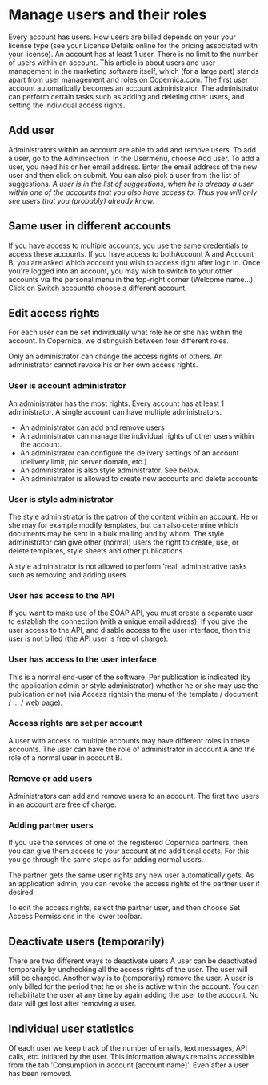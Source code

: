 # Manage users and their roles

Every account has users. How users are billed depends on your your license type (see your License Details online for the pricing associated with your license).
An account has at least 1 user. There is no limit to the number of users within an account.
This article is about users and user management in the marketing software itself, which (for a large part) stands apart from user management and roles on Copernica.com.
The first user account automatically becomes an account administrator. The administrator can perform certain tasks such as adding and deleting other users, and setting the individual access rights.

## Add user

Administrators within an account are able to add and remove users. To add a user, go to the Adminsection. In the Usermenu, choose Add user.
To add a user, you need his or her email address.
Enter the email address of the new user and then click on submit. You can also pick a user from the list of suggestions.
*A user is in the list of suggestions, when he is already a user within one of the accounts that you also have access to. Thus you will only see users that you (probably) already know.*

## Same user in different accounts

If you have access to multiple accounts, you use the same credentials to access these accounts. If you have access to bothAccount A and Account B, you are asked which account you wish to access right after login in.
Once you're logged into an account, you may wish to switch to your other accounts via the personal menu in the top-right corner (Welcome name...). Click on Switch accountto choose a different account.

## Edit access rights

For each user can be set individually what role he or she has within the account. In Copernica, we distinguish between four different roles.

Only an administrator can change the access rights of others. An administrator cannot revoke his or her own access rights.

### User is account administrator

An administrator has the most rights. Every account has at least 1 administrator. A single account can have multiple administrators.
- An administrator can add and remove users
- An administrator can manage the individual rights of other users within the account.
- An administrator can configure the delivery settings of an account (delivery limit, pic server domain, etc.)
- An administrator is also style administrator. See below.
- An administrator is allowed to create new accounts and delete accounts

### User is style administrator

The style administrator is the patron of the content within an account. He or she may for example modify templates, but can also determine which documents may be sent in a bulk mailing and by whom. The style administrator can give other (normal) users the right to create, use, or delete templates, style sheets and other publications. 

A style administrator is not allowed to perform 'real' administrative tasks such as removing and adding users.

### User has access to the API

If you want to make use of the SOAP API, you must create a separate user to establish the connection (with a unique email address). If you give the user access to the API, and disable access to the user interface, then this user is not billed (the API user is free of charge).

### User has access to the user interface

This is a normal end-user of the software. Per publication is indicated (by the application admin or style administrator) whether he or she may use the publication or not (via Access rightsin the menu of the template / document / ... / web page).

### Access rights are set per account

A user with access to multiple accounts may have different roles in these accounts. The user can have the role of administrator in account A and the role of a normal user in account B.

### Remove or add users
Administrators can add and remove users to an account. The first two users in an account are free of charge.

### Adding partner users

If you use the services of one of the registered Copernica partners, then you can give them access to your account at no additional costs. For this you go through the same steps as for adding normal users.

The partner gets the same user rights any new user automatically gets. As an application admin, you can revoke the access rights of the partner user if desired. 

To edit the access rights, select the partner user, and then choose Set Access Permissions in the lower toolbar.

## Deactivate users (temporarily)
There are two different ways to deactivate users
A user can be deactivated temporarily by unchecking all the access rights of the user. The user will still be charged.
Another way is to (temporarily) remove the user. A user is only billed for the period that he or she is active within the account. You can rehabilitate the user at any time by again adding the user to the account. No data will get lost after removing a user.

## Individual user statistics

Of each user we keep track of the number of emails, text messages, API calls, etc. initiated by the user. This information always remains accessible from the tab 'Consumption in account [account name]'. Even after a user has been removed.